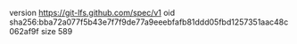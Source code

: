 version https://git-lfs.github.com/spec/v1
oid sha256:bba72a077f5b43e7f7f9de77a9eeebfafb81ddd05fbd1257351aac48c062af9f
size 589
